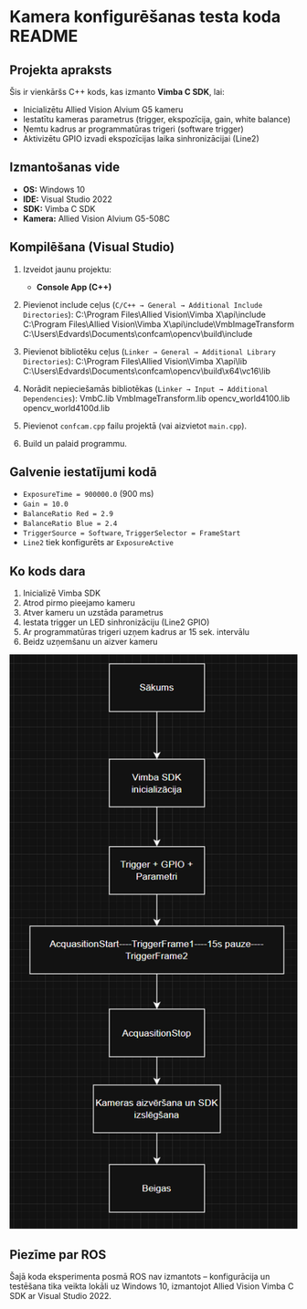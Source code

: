 # Kamera konfigurēšanas testa koda README

## Projekta apraksts
Šis ir vienkāršs C++ kods, kas izmanto **Vimba C SDK**, lai:
- Inicializētu Allied Vision Alvium G5 kameru
- Iestatītu kameras parametrus (trigger, ekspozīcija, gain, white balance)
- Ņemtu kadrus ar programmatūras trigeri (software trigger)
- Aktivizētu GPIO izvadi ekspozīcijas laika sinhronizācijai (Line2)

## Izmantošanas vide
- **OS:** Windows 10
- **IDE:** Visual Studio 2022
- **SDK:** Vimba C SDK
- **Kamera:** Allied Vision Alvium G5-508C

## Kompilēšana (Visual Studio)
1. Izveidot jaunu projektu:
   - **Console App (C++)**

2. Pievienot include ceļus (`C/C++ → General → Additional Include Directories`):
C:\Program Files\Allied Vision\Vimba X\api\include
C:\Program Files\Allied Vision\Vimba X\api\include\VmbImageTransform
C:\Users\Edvards\Documents\confcam\opencv\build\include

3. Pievienot bibliotēku ceļus (`Linker → General → Additional Library Directories`):
C:\Program Files\Allied Vision\Vimba X\api\lib
C:\Users\Edvards\Documents\confcam\opencv\build\x64\vc16\lib

4. Norādit nepieciešamās bibliotēkas (`Linker → Input → Additional Dependencies`):
VmbC.lib
VmbImageTransform.lib
opencv_world4100.lib
opencv_world4100d.lib

5. Pievienot `confcam.cpp` failu projektā (vai aizvietot `main.cpp`).
6. Build un palaid programmu.


## Galvenie iestatījumi kodā
- `ExposureTime = 900000.0` (900 ms)
- `Gain = 10.0`
- `BalanceRatio Red = 2.9`
- `BalanceRatio Blue = 2.4`
- `TriggerSource = Software`, `TriggerSelector = FrameStart`
- `Line2` tiek konfigurēts ar `ExposureActive`

## Ko kods dara
1. Inicializē Vimba SDK
2. Atrod pirmo pieejamo kameru
3. Atver kameru un uzstāda parametrus
4. Iestata trigger un LED sinhronizāciju (Line2 GPIO)
5. Ar programmatūras trigeri uzņem kadrus ar 15 sek. intervālu
6. Beidz uzņemšanu un aizver kameru

![Blokshēma](Ekrānuzņēmums%202025-05-23%20061521.png)

## Piezīme par ROS

Šajā koda eksperimenta posmā ROS nav izmantots – konfigurācija un testēšana tika veikta lokāli uz Windows 10, izmantojot Allied Vision Vimba C SDK ar Visual Studio 2022. 
